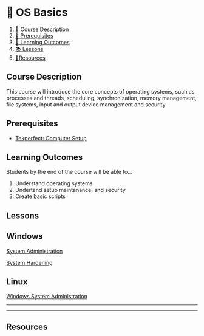 # **💾 OS Basics**

1. [📝 Course Description](##course-description)
2. [🎯 Prerequisites](#prerequisites)
3. [🔮 Learning Outcomes](#learning-outcomes)
4. [📚 Lessons](#lessons)
5. [💼Resources](##resources)


## Course Description <!-- {docsify-ignore} -->

This course will introduce the core concepts of operating systems, such as processes and threads, scheduling, synchronization, memory management, file systems, input and output device management and security

## Prerequisites <!-- {docsify-ignore} -->

* [Tekperfect: Computer Setup](/lessons/computer-setup.md)

## Learning Outcomes <!-- {docsify-ignore} -->

Students by the end of the course will be able to...

1. Understand operating systems
1. Undertand setup maintanance, and security
1. Create basic scripts

## Lessons <!-- {docsify-ignore} -->

## Windows

[System Administration](/courses/02-Os_Basics/lessons/linux-system-administration.md)

[System Hardening](/courses/02-Os_Basics/lessons/linux-system-hardening.md)

## Linux


[Windows System Administration](/courses/03-System_Administration/lessons/windows-system-administration)

---
---

## Resources <!-- {docsify-ignore} -->



